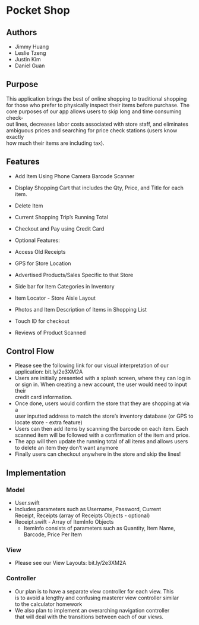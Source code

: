 # Pocket Shop

## Authors
* Jimmy Huang
* Leslie Tzeng
* Justin Kim
* Daniel Guan

## Purpose
This application brings the best of online shopping to traditional shopping  
for those who prefer to physically inspect their items before purchase. The  
core purposes of our app allows users to skip long and time consuming check-  
out lines, decreases labor costs associated with store staff, and eliminates  
ambiguous prices and searching for price check stations (users know exactly  
how much their items are including tax).

## Features
* Add Item Using Phone Camera Barcode Scanner
* Display Shopping Cart that includes the Qty, Price, and Title for each item.
* Delete Item
* Current Shopping Trip’s Running Total
* Checkout and Pay using Credit Card

* Optional Features:
* Access Old Receipts 
* GPS for Store Location
* Advertised Products/Sales Specific to that Store 
* Side bar for Item Categories in Inventory
* Item Locator - Store Aisle Layout  
* Photos and Item Description of Items in Shopping List
* Touch ID for checkout
* Reviews of Product Scanned

## Control Flow
* Please see the following link for our visual interpretation of our  
application: bit.ly/2e3XM2A
* Users are initially presented with a splash screen, where they can log in  
or sign in. When creating a new account, the user would need to input their  
credit card information. 
* Once done, users would confirm the store that they are shopping at via a  
user inputted address to match the store’s inventory database (or GPS to  
locate store - extra feature)
* Users can then add items by scanning the barcode on each item. Each  
scanned item will be followed with a confirmation of the item and price. 
* The app will then update the running total of all items and allows users  
to delete an item they don’t want anymore
* Finally users can checkout anywhere in the store and skip the lines!

## Implementation

### Model
* User.swift
 * Includes parameters such as Username, Password, Current  
 Receipt, Receipts (array of Receipts Objects - optional)
* Receipt.swift - Array of ItemInfo Objects
  * ItemInfo consists of parameters such as Quantity, Item Name,  
  Barcode, Price Per Item

### View
* Please see our View Layouts: bit.ly/2e3XM2A

### Controller
* Our plan is to have a separate view controller for each view. This  
is to avoid a lengthy and confusing masterer view controller similar  
to the calculator homework
* We also plan to implement an overarching navigation controller  
that will deal with the transitions between each of our views. 

